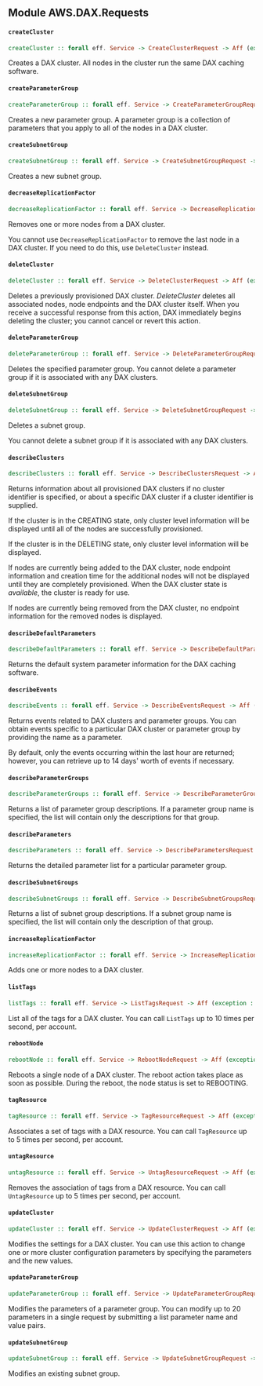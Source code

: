 ## Module AWS.DAX.Requests

#### `createCluster`

``` purescript
createCluster :: forall eff. Service -> CreateClusterRequest -> Aff (exception :: EXCEPTION | eff) CreateClusterResponse
```

<p>Creates a DAX cluster. All nodes in the cluster run the same DAX caching software.</p>

#### `createParameterGroup`

``` purescript
createParameterGroup :: forall eff. Service -> CreateParameterGroupRequest -> Aff (exception :: EXCEPTION | eff) CreateParameterGroupResponse
```

<p>Creates a new parameter group. A parameter group is a collection of parameters that you apply to all of the nodes in a DAX cluster.</p>

#### `createSubnetGroup`

``` purescript
createSubnetGroup :: forall eff. Service -> CreateSubnetGroupRequest -> Aff (exception :: EXCEPTION | eff) CreateSubnetGroupResponse
```

<p>Creates a new subnet group.</p>

#### `decreaseReplicationFactor`

``` purescript
decreaseReplicationFactor :: forall eff. Service -> DecreaseReplicationFactorRequest -> Aff (exception :: EXCEPTION | eff) DecreaseReplicationFactorResponse
```

<p>Removes one or more nodes from a DAX cluster.</p> <note> <p>You cannot use <code>DecreaseReplicationFactor</code> to remove the last node in a DAX cluster. If you need to do this, use <code>DeleteCluster</code> instead.</p> </note>

#### `deleteCluster`

``` purescript
deleteCluster :: forall eff. Service -> DeleteClusterRequest -> Aff (exception :: EXCEPTION | eff) DeleteClusterResponse
```

<p>Deletes a previously provisioned DAX cluster. <i>DeleteCluster</i> deletes all associated nodes, node endpoints and the DAX cluster itself. When you receive a successful response from this action, DAX immediately begins deleting the cluster; you cannot cancel or revert this action.</p>

#### `deleteParameterGroup`

``` purescript
deleteParameterGroup :: forall eff. Service -> DeleteParameterGroupRequest -> Aff (exception :: EXCEPTION | eff) DeleteParameterGroupResponse
```

<p>Deletes the specified parameter group. You cannot delete a parameter group if it is associated with any DAX clusters.</p>

#### `deleteSubnetGroup`

``` purescript
deleteSubnetGroup :: forall eff. Service -> DeleteSubnetGroupRequest -> Aff (exception :: EXCEPTION | eff) DeleteSubnetGroupResponse
```

<p>Deletes a subnet group.</p> <note> <p>You cannot delete a subnet group if it is associated with any DAX clusters.</p> </note>

#### `describeClusters`

``` purescript
describeClusters :: forall eff. Service -> DescribeClustersRequest -> Aff (exception :: EXCEPTION | eff) DescribeClustersResponse
```

<p>Returns information about all provisioned DAX clusters if no cluster identifier is specified, or about a specific DAX cluster if a cluster identifier is supplied.</p> <p>If the cluster is in the CREATING state, only cluster level information will be displayed until all of the nodes are successfully provisioned.</p> <p>If the cluster is in the DELETING state, only cluster level information will be displayed.</p> <p>If nodes are currently being added to the DAX cluster, node endpoint information and creation time for the additional nodes will not be displayed until they are completely provisioned. When the DAX cluster state is <i>available</i>, the cluster is ready for use.</p> <p>If nodes are currently being removed from the DAX cluster, no endpoint information for the removed nodes is displayed.</p>

#### `describeDefaultParameters`

``` purescript
describeDefaultParameters :: forall eff. Service -> DescribeDefaultParametersRequest -> Aff (exception :: EXCEPTION | eff) DescribeDefaultParametersResponse
```

<p>Returns the default system parameter information for the DAX caching software.</p>

#### `describeEvents`

``` purescript
describeEvents :: forall eff. Service -> DescribeEventsRequest -> Aff (exception :: EXCEPTION | eff) DescribeEventsResponse
```

<p>Returns events related to DAX clusters and parameter groups. You can obtain events specific to a particular DAX cluster or parameter group by providing the name as a parameter.</p> <p>By default, only the events occurring within the last hour are returned; however, you can retrieve up to 14 days' worth of events if necessary.</p>

#### `describeParameterGroups`

``` purescript
describeParameterGroups :: forall eff. Service -> DescribeParameterGroupsRequest -> Aff (exception :: EXCEPTION | eff) DescribeParameterGroupsResponse
```

<p>Returns a list of parameter group descriptions. If a parameter group name is specified, the list will contain only the descriptions for that group.</p>

#### `describeParameters`

``` purescript
describeParameters :: forall eff. Service -> DescribeParametersRequest -> Aff (exception :: EXCEPTION | eff) DescribeParametersResponse
```

<p>Returns the detailed parameter list for a particular parameter group.</p>

#### `describeSubnetGroups`

``` purescript
describeSubnetGroups :: forall eff. Service -> DescribeSubnetGroupsRequest -> Aff (exception :: EXCEPTION | eff) DescribeSubnetGroupsResponse
```

<p>Returns a list of subnet group descriptions. If a subnet group name is specified, the list will contain only the description of that group.</p>

#### `increaseReplicationFactor`

``` purescript
increaseReplicationFactor :: forall eff. Service -> IncreaseReplicationFactorRequest -> Aff (exception :: EXCEPTION | eff) IncreaseReplicationFactorResponse
```

<p>Adds one or more nodes to a DAX cluster.</p>

#### `listTags`

``` purescript
listTags :: forall eff. Service -> ListTagsRequest -> Aff (exception :: EXCEPTION | eff) ListTagsResponse
```

<p>List all of the tags for a DAX cluster. You can call <code>ListTags</code> up to 10 times per second, per account.</p>

#### `rebootNode`

``` purescript
rebootNode :: forall eff. Service -> RebootNodeRequest -> Aff (exception :: EXCEPTION | eff) RebootNodeResponse
```

<p>Reboots a single node of a DAX cluster. The reboot action takes place as soon as possible. During the reboot, the node status is set to REBOOTING.</p>

#### `tagResource`

``` purescript
tagResource :: forall eff. Service -> TagResourceRequest -> Aff (exception :: EXCEPTION | eff) TagResourceResponse
```

<p>Associates a set of tags with a DAX resource. You can call <code>TagResource</code> up to 5 times per second, per account. </p>

#### `untagResource`

``` purescript
untagResource :: forall eff. Service -> UntagResourceRequest -> Aff (exception :: EXCEPTION | eff) UntagResourceResponse
```

<p>Removes the association of tags from a DAX resource. You can call <code>UntagResource</code> up to 5 times per second, per account. </p>

#### `updateCluster`

``` purescript
updateCluster :: forall eff. Service -> UpdateClusterRequest -> Aff (exception :: EXCEPTION | eff) UpdateClusterResponse
```

<p>Modifies the settings for a DAX cluster. You can use this action to change one or more cluster configuration parameters by specifying the parameters and the new values.</p>

#### `updateParameterGroup`

``` purescript
updateParameterGroup :: forall eff. Service -> UpdateParameterGroupRequest -> Aff (exception :: EXCEPTION | eff) UpdateParameterGroupResponse
```

<p>Modifies the parameters of a parameter group. You can modify up to 20 parameters in a single request by submitting a list parameter name and value pairs.</p>

#### `updateSubnetGroup`

``` purescript
updateSubnetGroup :: forall eff. Service -> UpdateSubnetGroupRequest -> Aff (exception :: EXCEPTION | eff) UpdateSubnetGroupResponse
```

<p>Modifies an existing subnet group.</p>


